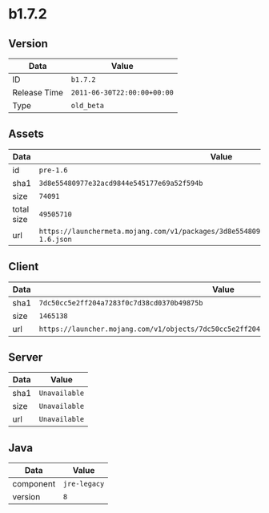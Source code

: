 # b1.7.2

## Version

|**Data**        | **Value**                 |
|----------------|-------------------------|
| ID   | ```b1.7.2```   |
| Release Time   | ```2011-06-30T22:00:00+00:00```   |
| Type   | ```old_beta```   |

## Assets

|**Data**        | **Value**                 |
|----------------|-------------------------|
| id   | ```pre-1.6```   |
| sha1   | ```3d8e55480977e32acd9844e545177e69a52f594b```   |
| size   | ```74091```   |
| total size  | ```49505710```  |
| url       | ```https://launchermeta.mojang.com/v1/packages/3d8e55480977e32acd9844e545177e69a52f594b/pre-1.6.json``` |

## Client

|**Data**        | **Value**                 |
|----------------|-------------------------|
| sha1   | ```7dc50cc5e2ff204a7283f0c7d38cd0370b49875b```   |
| size   | ```1465138```   |
| url       | ```https://launcher.mojang.com/v1/objects/7dc50cc5e2ff204a7283f0c7d38cd0370b49875b/client.jar``` |

## Server

|**Data**        | **Value**                 |
|----------------|-------------------------|
| sha1   | ```Unavailable```   |
| size   | ```Unavailable```   |
| url       | ```Unavailable``` |

## Java

|**Data**        | **Value**                 |
|----------------|-------------------------|
| component   | ```jre-legacy```   |
| version   | ```8```   |